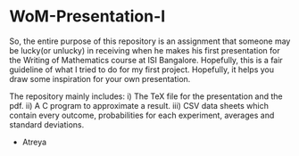 # WoM-Presentation-I

So, the entire purpose of this repository is an assignment that someone may be lucky(or unlucky) in receiving when he makes his first presentation for
the Writing of Mathematics course at ISI Bangalore. Hopefully, this is a fair guideline of what I tried to do for my first project. Hopefully, it helps you
draw some inspiration for your own presentation.

The repository mainly includes:
i) The TeX file for the presentation and the pdf.
ii) A C program to approximate a result.
iii) CSV data sheets which contain every outcome, probabilities for each experiment, averages and standard deviations.

- Atreya
